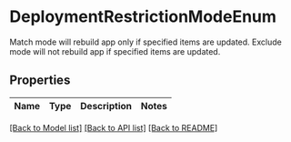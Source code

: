 # DeploymentRestrictionModeEnum

Match mode will rebuild app only if specified items are updated. Exclude mode will not rebuild app if specified items are updated.

## Properties

Name | Type | Description | Notes
------------ | ------------- | ------------- | -------------

[[Back to Model list]](../README.md#documentation-for-models) [[Back to API list]](../README.md#documentation-for-api-endpoints) [[Back to README]](../README.md)


